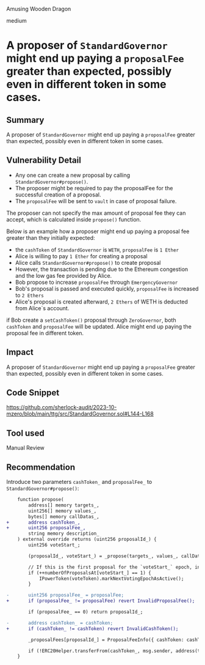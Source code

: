 Amusing Wooden Dragon

medium

# A proposer of `StandardGovernor` might end up paying a `proposalFee` greater than expected, possibly even in different token in some cases.

## Summary
A proposer of `StandardGovernor` might end up paying a `proposalFee` greater than expected, possibly even in different token in some cases.
## Vulnerability Detail
- Any one can create a new proposal by calling `StandardGovernor#propose()`.
- The proposer might be required to pay the proposalFee for the successful creation of a proposal.
- The `proposalFee` will be sent to `vault` in case of proposal failure.

The proposer can not specify the max amount of proposal fee they can accept, which is calculated inside `propose()` function.

Below is an example how a proposer might end up paying a proposal fee greater than they initially expected:
- the `cashToken` of `StandardGovernor` is `WETH`, `proposalFee` is `1 Ether`
- Alice is willing to pay `1 Ether` for creating a proposal
- Alice calls `StandardGovernor#propose()` to create proposal
- However, the transaction is pending due to the Ethereum congestion and the low gas fee provided by Alice.
- Bob propose to increase `proposalFee` through `EmergencyGovernor`
- Bob's proposal is passed and executed quickly, `proposalFee` is increased to `2 Ethers`
- Alice's proposal is created afterward, `2 Ethers` of WETH is deducted from Alice`s account.

if Bob create a `setCashToken()` proposal through `ZeroGovernor`, both `cashToken` and `proposalFee` will be updated. Alice might end up paying the proposal fee in different token.

## Impact
A proposer of `StandardGovernor` might end up paying a `proposalFee` greater than expected, possibly even in different token in some cases.
## Code Snippet
https://github.com/sherlock-audit/2023-10-mzero/blob/main/ttg/src/StandardGovernor.sol#L144-L168
## Tool used

Manual Review

## Recommendation
Introduce two parameters `cashToken_` and `proposalFee_` to `StandardGovernor#propose()`:
```diff
    function propose(
        address[] memory targets_,
        uint256[] memory values_,
        bytes[] memory callDatas_,
+       address cashToken_,
+       uint256 proposalFee_,
        string memory description_
    ) external override returns (uint256 proposalId_) {
        uint256 voteStart_;

        (proposalId_, voteStart_) = _propose(targets_, values_, callDatas_, description_);

        // If this is the first proposal for the `voteStart_` epoch, inflate its target total supply of `PowerToken`.
        if (++numberOfProposalsAt[voteStart_] == 1) {
            IPowerToken(voteToken).markNextVotingEpochAsActive();
        }

-       uint256 proposalFee_ = proposalFee;
+       if (proposalFee_ != proposalFee) revert InvalidProposalFee();

        if (proposalFee_ == 0) return proposalId_;

-       address cashToken_ = cashToken;
+       if (cashToken_ != cashToken) revert InvalidCashToken();

        _proposalFees[proposalId_] = ProposalFeeInfo({ cashToken: cashToken_, fee: proposalFee_ });

        if (!ERC20Helper.transferFrom(cashToken_, msg.sender, address(this), proposalFee_)) revert TransferFromFailed();
    }
```